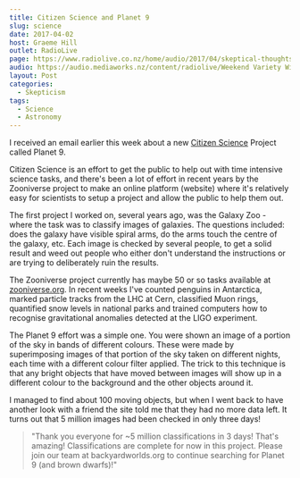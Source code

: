 ```yaml
---
title: Citizen Science and Planet 9
slug: science
date: 2017-04-02
host: Graeme Hill
outlet: RadioLive
page: https://www.radiolive.co.nz/home/audio/2017/04/skeptical-thoughts-with-mark-honeychurch-02-04-2017.html
audio: https://audio.mediaworks.nz/content/radiolive/Weekend Variety Wireless/April 2017/02_04_17_Skeptical.mp3
layout: Post
categories:
  - Skepticism
tags:
  - Science
  - Astronomy
---
```


I received an email earlier this week about a new [Citizen Science](https://www.zooniverse.org/projects?status=live) Project called Planet 9.

<!-- more -->

Citizen Science is an effort to get the public to help out with time intensive science tasks, and there's been a lot of effort in recent years by the Zooniverse project to make an online platform (website) where it's relatively easy for scientists to setup a project and allow the public to help them out.

The first project I worked on, several years ago, was the Galaxy Zoo - where the task was to classify images of galaxies. The questions included: does the galaxy have visible spiral arms, do the arms touch the centre of the galaxy, etc. Each image is checked by several people, to get a solid result and weed out people who either don't understand the instructions or are trying to deliberately ruin the results.

The Zooniverse project currently has maybe 50 or so tasks available at [zooniverse.org](https://www.zooniverse.org/). In recent weeks I've counted penguins in Antarctica, marked particle tracks from the LHC at Cern, classified Muon rings, quantified snow levels in national parks and trained computers how to recognise gravitational anomalies detected at the LIGO experiment.

The Planet 9 effort was a simple one. You were shown an image of a portion of the sky in bands of different colours. These were made by superimposing images of that portion of the sky taken on different nights, each time with a different colour filter applied. The trick to this technique is that any bright objects that have moved between images will show up in a different colour to the background and the other objects around it.

I managed to find about 100 moving objects, but when I went back to have another look with a friend the site told me that they had no more data left. It turns out that 5 million images had been checked in only three days!

> "Thank you everyone for ~5 million classifications in 3 days! That's amazing! Classifications are complete for now in this project. Please join our team at backyardworlds.org to continue searching for Planet 9 (and brown dwarfs)!"

